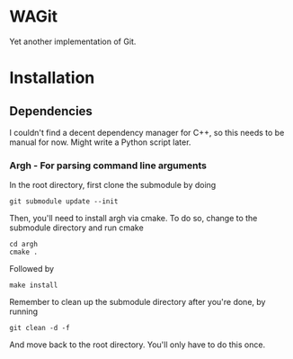 WAGit
===

Yet another implementation of Git.

# Installation
## Dependencies
I couldn't find a decent dependency manager for C++, so this needs to be manual for now. Might write a Python script later.    

### Argh - For parsing command line arguments
In the root directory, first clone the submodule by doing

    git submodule update --init
    
Then, you'll need to install argh via cmake. To do so, change to the submodule directory and run cmake
    
    cd argh
    cmake .
    
Followed by

    make install

Remember to clean up the submodule directory after you're done, by running

    git clean -d -f

And move back to the root directory. You'll only have to do this once.
